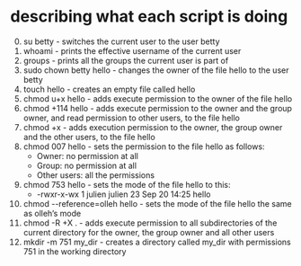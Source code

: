 # describing what each script is doing
0. su betty - switches the current user to the user betty
1. whoami - prints the effective username of the current user
2. groups - prints all the groups the current user is part of
3. sudo chown betty hello - changes the owner of the file hello to the user betty
4. touch hello - creates an empty file called hello
5. chmod u+x hello - adds execute permission to the owner of the file hello
6. chmod +114 hello - adds execute permission to the owner and the group owner, and read permission to other users, to the file hello
7. chmod +x - adds execution permission to the owner, the group owner and the other users, to the file hello
8. chmod 007 hello - sets the permission to the file hello as follows:
	* Owner: no permission at all
	* Group: no permission at all
	* Other users: all the permissions
9. chmod 753 hello - sets the mode of the file hello to this:
	* -rwxr-x-wx 1 julien julien 23 Sep 20 14:25 hello
10. chmod --reference=olleh hello - sets the mode of the file hello the same as olleh’s mode
11. chmod -R +X . - adds execute permission to all subdirectories of the current directory for the owner, the group owner and all other users
12. mkdir -m 751 my_dir - creates a directory called my_dir with permissions 751 in the working directory
  

